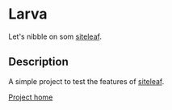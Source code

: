 # Larva
Let's nibble on som [siteleaf](http://www.siteleaf.com).

## Description
A simple project to test the features of [siteleaf](http://www.siteleaf.com).

[Project home](http://larva.siteleaf.net)
